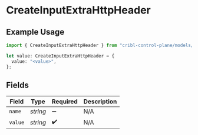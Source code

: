 # CreateInputExtraHttpHeader

## Example Usage

```typescript
import { CreateInputExtraHttpHeader } from "cribl-control-plane/models/operations";

let value: CreateInputExtraHttpHeader = {
  value: "<value>",
};
```

## Fields

| Field              | Type               | Required           | Description        |
| ------------------ | ------------------ | ------------------ | ------------------ |
| `name`             | *string*           | :heavy_minus_sign: | N/A                |
| `value`            | *string*           | :heavy_check_mark: | N/A                |
